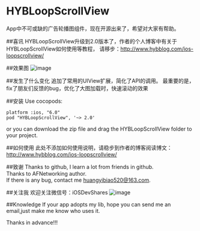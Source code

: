 # HYBLoopScrollView
App中不可或缺的广告轮播图组件，现在开源出来了，希望对大家有帮助。

##喜讯
HYBLoopScrollView升级到2.0版本了，作者的个人博客中有关于HYBLoopScrollView如何使用等教程，
请移步：http://www.hybblog.com/ios-loopscrollview/


##效果图
![image](https://github.com/632840804/HYBLoopScrollView/blob/master/screen.png)

##发生了什么变化
追加了常用的UIView扩展，简化了API的调用。
最重要的是，fix了朋友们反馈的bug，优化了大图加载时，快速滚动的效果

##安装
Use cocopods:
```
platform :ios, "6.0"
pod "HYBLoopScrollView", '~> 2.0'
```
or you can download the zip file and drag the HYBLoopScrollView folder to your project.

##如何使用
此处不添加如何使用说明，请稳步到作者的博客阅读博文：http://www.hybblog.com/ios-loopscrollview/


##致谢
Thanks to github, I learn a lot from friends in github.<br/>
Thanks to AFNetworking author.<br/>
If there is any bug, contact me huangyibiao520@163.com.

##关注我
欢迎关注微信号：iOSDevShares
![image](https://github.com/CoderJackyHuang/IOSCallJsOrJsCallIOS/blob/master/wx.jpg)

##Knowledge
If your app adopts my lib, hope you can send me an email,just make me know who uses it.<br/>

Thanks in advance!!!

